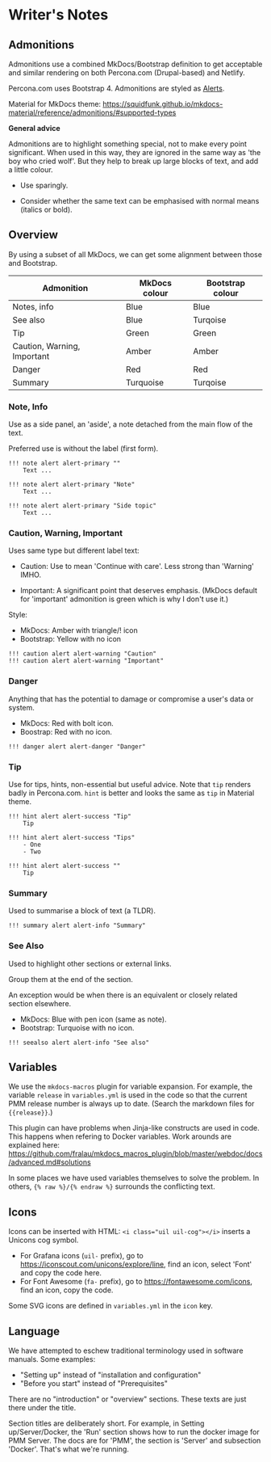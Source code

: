 # Writer's Notes

## Admonitions

Admonitions use a combined MkDocs/Bootstrap definition to get acceptable and similar rendering on both Percona.com (Drupal-based) and Netlify.

Percona.com uses Bootstrap 4. Admonitions are styled as [Alerts](https://getbootstrap.com/docs/4.0/components/alerts/).

Material for MkDocs theme: https://squidfunk.github.io/mkdocs-material/reference/admonitions/#supported-types

**General advice**

Admonitions are to highlight something special, not to make every point significant. When used in this way, they are ignored in the same way as 'the boy who cried wolf'. But they help to break up large blocks of text, and add a little colour.

- Use sparingly.

- Consider whether the same text can be emphasised with normal means (italics or bold).

## Overview

By using a subset of all MkDocs, we can get some alignment between those and Bootstrap.

| Admonition                  | MkDocs colour | Bootstrap colour |
|-----------------------------|---------------|------------------|
| Notes, info                 | Blue          | Blue             |
| See also                    | Blue          | Turqoise         |
| Tip                         | Green         | Green            |
| Caution, Warning, Important | Amber         | Amber            |
| Danger                      | Red           | Red              |
| Summary                     | Turquoise     | Turqoise         |

### Note, Info

Use as a side panel, an 'aside', a note detached from the main flow of the text.

Preferred use is without the label (first form).

```
!!! note alert alert-primary ""
    Text ...

!!! note alert alert-primary "Note"
    Text ...

!!! note alert alert-primary "Side topic"
    Text ...
```

### Caution, Warning, Important

Uses same type but different label text:

- Caution: Use to mean 'Continue with care'. Less strong than 'Warning' IMHO.

- Important: A significant point that deserves emphasis. (MkDocs default for 'important' admonition is green which is why I don't use it.)

Style:

- MkDocs: Amber with triangle/! icon
- Bootstrap: Yellow with no icon

```
!!! caution alert alert-warning "Caution"
!!! caution alert alert-warning "Important"
```

### Danger

Anything that has the potential to damage or compromise a user's data or system.

- MkDocs: Red with bolt icon.
- Boostrap: Red with no icon.

```
!!! danger alert alert-danger "Danger"
```

### Tip

Use for tips, hints, non-essential but useful advice. Note that `tip` renders badly in Percona.com. `hint` is better and looks the same as `tip` in Material theme.

```
!!! hint alert alert-success "Tip"
    Tip

!!! hint alert alert-success "Tips"
    - One
    - Two

!!! hint alert alert-success ""
    Tip
```


### Summary

Used to summarise a block of text (a TLDR).

```
!!! summary alert alert-info "Summary"
```

### See Also

Used to highlight other sections or external links.

Group them at the end of the section.

An exception would be when there is an equivalent or closely related section elsewhere.

- MkDocs: Blue with pen icon (same as note).
- Bootstrap: Turquoise with no icon.

```
!!! seealso alert alert-info "See also"
```


## Variables

We use the `mkdocs-macros` plugin for variable expansion. For example, the variable `release` in `variables.yml` is used in the code so that the current PMM release number is always up to date. (Search the markdown files for `{{release}}`.)

This plugin can have problems when Jinja-like constructs are used in code. This happens when refering to Docker variables. Work arounds are explained here: https://github.com/fralau/mkdocs_macros_plugin/blob/master/webdoc/docs/advanced.md#solutions

In some places we have used variables themselves to solve the problem. In others, `{% raw %}/{% endraw %}` surrounds the conflicting text.

## Icons

Icons can be inserted with HTML: `<i class="uil uil-cog"></i>` inserts a Unicons cog symbol.

- For Grafana icons (`uil-` prefix), go to https://iconscout.com/unicons/explore/line, find an icon, select 'Font' and copy the code here.
- For Font Awesome (`fa-` prefix), go to https://fontawesome.com/icons, find an icon, copy the code.

Some SVG icons are defined in `variables.yml` in the `icon` key.

## Language

We have attempted to eschew traditional terminology used in software manuals. Some examples:

- "Setting up" instead of "installation and configuration"
- "Before you start" instead of "Prerequisites"

There are no "introduction" or "overview" sections. These texts are just there under the title.

Section titles are deliberately short. For example, in Setting up/Server/Docker, the 'Run' section shows how to run the docker image for PMM Server. The docs are for 'PMM', the section is 'Server' and subsection 'Docker'. That's what we're running.